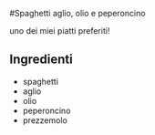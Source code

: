#Spaghetti aglio, olio e peperoncino

uno dei miei piatti preferiti! 

## Ingredienti

* spaghetti
* aglio
* olio
* peperoncino
* prezzemolo
